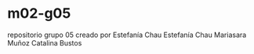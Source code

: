 # m02-g05
repositorio grupo 05 creado por Estefanía Chau
Estefanía Chau
Mariasara Muñoz
Catalina Bustos